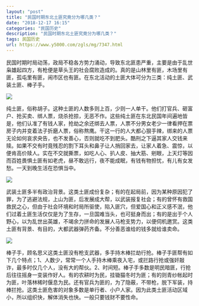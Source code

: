```yaml
---
layout: "post"
title: "民国时期东北土匪究竟分为哪几类？"
date: "2018-12-17 16:15"
categories: "民国历史"
description: "民国时期东北土匪究竟分为哪几类？"
tags: 民国历史
url: https://www.y5000.com/zgls/mg/7347.html
---
```






民国时期时局动荡，政局不稳各方势力涌动，导致东北匪患严重，主要是由于乱世枭雄起四方，有枪便是草头王的社会腐败造成的。真的是山林里有匪，木场里有匪，孤屯里有匪，闹市区也有匪。在东北活动的土匪大体可分为三类：纯土匪、武装土匪、棒子手。

![](https://img.y5000.com/uploads/allimg/161215/15123U162-0.jpg)

纯土匪，俗称胡子。这种土匪的人数多则上百，少则一人单干。他们打官兵、砸富户、抢买卖、绑人票，烧杀抢掠，无恶不作。这些纯土匪在东北民国年间遍地皆是，他们认准了有钱人家，抢劫之余还绑去人票，人票不分男女老少一律看押在票房子内并变着法子折磨人票，俗称熬鹰。干这一行的人大都心狠手辣，绑来的人票无论如何哀求央告，也不发善心，否则就吃不到肥头。酷刑之下逼其家人交钱来赎。如果不交有时竟残忍的割下耳头和鼻子让人捎回家去，让家人着急、震惊，以便肯高价赎人。实在不交就撕票，如吃人心、扒人皮、抽大筋、剜眼，上天灯等因而百姓畏惧土匪有如老虎，昼不敢远行，夜不能成眠，有钱有物担忧，有儿有女发愁。一天到晚生活在恐惧当中。

![](https://img.y5000.com/uploads/allimg/161215/15123R104-1.jpg)

武装土匪多半有政治背景。这类土匪成份复杂；有的在起局前，因为某种原因犯了罪，为了逃避法规，上山为匪，后发展成大帮，以武装报复社会；有的曾怀有救国救民之心，但由于社会环境和时局所驱使，陷入匪穴，但爱国心和正义感不泯，他们过着土匪生活仅仅是为了生存，一旦国难当头，也可挺身而出；有的是出于个人野心，以为乱世出英雄，不竭余力拼命的发展人马枪支势力，以便伺机邀赏。这类土匪有背景、有目的，大都武器弹药齐备。不分善恶谁给的钱多就给谁卖命。

![](https://img.y5000.com/uploads/allimg/161215/15123WH1-2.jpg)

棒子手，顾名思义这类土匪没有枪支武器，多手持木棒拦劫行抢。棒子手匪帮有如下几个特点；1、人数少，常常一个人手持木棒乘夜入宅，或拦路行抢或强奸敲诈，最多时仅几个人，没有大的帮伙。2、时间短。棒子手多数是明民暗匪，行抢后往往摇身一变装作好人。有的农耕时为民，挂锄猫冬时为匪；有的则青纱帐起时为匪，叶落林稀时偃息为民。还有官兵为匪的，为了隐蔽，不带枪，脱下军装，持棒拦抢。这类土匪危害的对象多数是单行者、小户人家。因为此类土匪活动区域小，所以组织快，解体消失也快。一般只要钱财不要性命。
